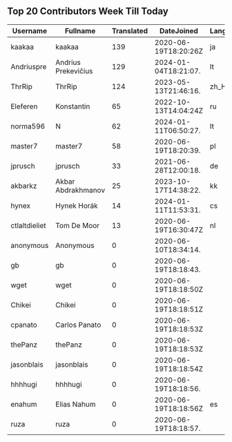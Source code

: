## Top 20 Contributors Week Till Today ##
|Username|Fullname|Translated|DateJoined|Language|
|--------|--------|----------|----------|-------|
|kaakaa|kaakaa|139|2020-06-19T18:20:26Z|ja|
|Andriuspre|Andrius Prekevičius|129|2024-01-04T18:21:07.|lt|
|ThrRip|ThrRip|124|2023-05-13T21:46:16.|zh_Hans|
|Eleferen|Konstantin|65|2022-10-13T14:04:24Z|ru|
|norma596|N|62|2024-01-11T06:50:27.|lt|
|master7|master7|58|2020-06-19T18:20:39.|pl|
|jprusch|jprusch|33|2021-06-28T12:00:18.|de|
|akbarkz|Akbar Abdrakhmanov|25|2023-10-17T14:38:22.|kk|
|hynex|Hynek Horák|14|2024-01-11T11:53:31.|cs|
|ctlaltdieliet|Tom De Moor|13|2020-06-19T16:30:47Z|nl|
|anonymous|Anonymous|0|2020-06-10T18:34:14.||
|gb|gb|0|2020-06-19T18:18:43.||
|wget|wget|0|2020-06-19T18:18:50Z||
|Chikei|Chikei|0|2020-06-19T18:18:51Z||
|cpanato|Carlos Panato|0|2020-06-19T18:18:53Z||
|thePanz|thePanz|0|2020-06-19T18:18:53Z||
|jasonblais|jasonblais|0|2020-06-19T18:18:54Z||
|hhhhugi|hhhhugi|0|2020-06-19T18:18:56.||
|enahum|Elias  Nahum|0|2020-06-19T18:18:56Z|es|
|ruza|ruza|0|2020-06-19T18:18:57.||
